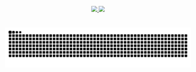 <div align='center'>
 
<a href="https://github.com/agathalafaiety">
     <img height="175m" src="https://github-readme-stats.vercel.app/api?username=agathalafaiety&show_icons=true&theme=midnight-purple&include_all_commits=true&count_private=true"/>
     <img height="175em" src="https://github-readme-stats.vercel.app/api/top-langs/?username=agathalafaiety&layout=compact&langs_count=16&theme=midnight-purple"/><br>

 #

 ![Snake animation](https://github.com/agathalafaiety/agathalafaiety/blob/output/github-contribution-grid-snake.svg)
 
 </div>
